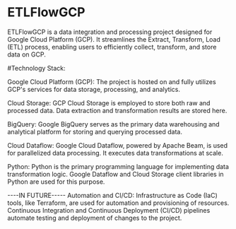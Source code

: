 # ETLFlowGCP
 ETLFlowGCP is a data integration and processing project designed for Google Cloud Platform (GCP). It streamlines the Extract, Transform, Load (ETL) process, enabling users to efficiently collect, transform, and store data on GCP.

#Technology Stack:

Google Cloud Platform (GCP): The project is hosted on and fully utilizes GCP's services for data storage, processing, and analytics.

Cloud Storage: GCP Cloud Storage is employed to store both raw and processed data. Data extraction and transformation results are stored here.

BigQuery: Google BigQuery serves as the primary data warehousing and analytical platform for storing and querying processed data.

Cloud Dataflow: Google Cloud Dataflow, powered by Apache Beam, is used for parallelized data processing. It executes data transformations at scale.

Python: Python is the primary programming language for implementing data transformation logic. Google Dataflow and Cloud Storage client libraries in Python are used for this purpose.


----IN FUTURE-----
Automation and CI/CD: Infrastructure as Code (IaC) tools, like Terraform, are used for automation and provisioning of resources. Continuous Integration and Continuous Deployment (CI/CD) pipelines automate testing and deployment of changes to the project.
